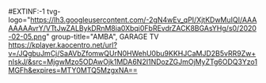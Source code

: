 #EXTINF:-1 tvg-logo="https://lh3.googleusercontent.com/-2gN4wEv_qPI/XjtKDwMuIQI/AAAAAAAAvrY/VTtJwZALBykDRnM8ia0Xbqi0FbREvdrZACK8BGAsYHg/s0/2020-02-05.png" group-title="AMBA", GARAGE TV https://kplayer.kaocentro.net/url?v=/JQgbuJmCj/SaAVbZfomwQUrN0HWehU0bu9KKHJCaMJD2B5vRR9Zw+nIskJ/&src=MjgwMzo5ODAwOjk1MDA6N2I1NDozZGJmOjMyZTg6ODQ3Yzo1MGFh&expires=MTY0MTQ5MzgxNA==
